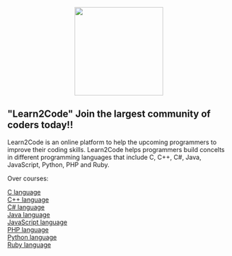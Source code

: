 <p align="center">
    <a href="https://learn2codeforfree.000webhostapp.com" target="_blank"><img src="https://learn2codeforfree.000webhostapp.com/images/learn1.png" width="200">
    </a>
</p>

## "Learn2Code" Join the largest community of coders today!!

<p>
Learn2Code is an online platform to help the upcoming programmers to improve their coding skills. Learn2Code helps programmers build concelts in different programming languages that include C, C++, C#, Java, JavaScript, Python, PHP and Ruby. 
</p>


<p>Over courses: </p>

<a href="https://learn2codeforfree.000webhostapp.com/course/c.php">C language</a>
<br/>
<a href="https://learn2codeforfree.000webhostapp.com/course/c++.php">C++ language</a>
<br/>
<a href="https://learn2codeforfree.000webhostapp.com/course/c1.php">C# language</a>
<br/>
<a href="https://learn2codeforfree.000webhostapp.com/course/java.php">Java language</a>
<br/>
<a href="https://learn2codeforfree.000webhostapp.com/course/js.php">JavaScript language</a>
<br/>
<a href="https://learn2codeforfree.000webhostapp.com/course/php.php">PHP language</a>
<br/>
<a href="https://learn2codeforfree.000webhostapp.com/course/python.php">Python language</a>
<br/>
<a href="https://learn2codeforfree.000webhostapp.com/course/ruby.php">Ruby language</a>






